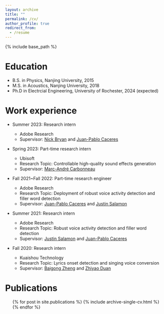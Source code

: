 ```yaml
---
layout: archive
title: ""
permalink: /cv/
author_profile: true
redirect_from:
  - /resume
---
```


{% include base_path %}

Education
======
* B.S. in Physics, Nanjing University, 2015
* M.S. in Acoustics, Nanjing University, 2018
* Ph.D in Electrcial Engineering, University of Rochester, 2024 (expected)

Work experience
======
* Summer 2023: Research intern
  * Adobe Research
  * Supervisor: [Nick Bryan](https://ccrma.stanford.edu/~njb/) and [Juan-Pablo Caceres](https://ccrma.stanford.edu/~jcaceres/)

* Spring 2023: Part-time research intern
  * Ubisoft
  * Research Topic: Controllable high-quality sound effects generation 
  * Supervisor: [Marc-André Carbonneau](https://sites.google.com/site/marcandrecarbonneau/?pli=1)  

* Fall 2021~Fall 2022: Part-time research engineer
  * Adobe Research
  * Research Topic: Deployment of robust voice activity detection and filler word detection
  * Supervisor: [Juan-Pablo Caceres](https://ccrma.stanford.edu/~jcaceres/) and [Justin Salamon](https://www.justinsalamon.com/) 

* Summer 2021: Research intern
  * Adobe Research
  * Research Topic: Robust voice activity detection and filler word detection
  * Supervisor: [Justin Salamon](https://www.justinsalamon.com/) and [Juan-Pablo Caceres](https://ccrma.stanford.edu/~jcaceres/)

* Fall 2020: Research intern
  * Kuaishou Technology 
  * Research Topic: Lyrics onset detection and singing voice conversion
  * Supervisor: [Baigong Zheng](https://www.linkedin.com/in/baigongzheng/) and [Zhiyao Duan](http://www2.ece.rochester.edu/~zduan/)
  
Publications
======
  <ul>{% for post in site.publications %}
    {% include archive-single-cv.html %}
  {% endfor %}</ul>
